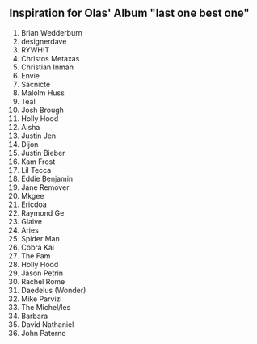 ## Inspiration for Olas' Album "last one best one"

1. Brian Wedderburn
2. designerdave
3. RYWH!T
4. Christos Metaxas
5. Christian Inman
6. Envie
7. Sacnicte
8. Malolm Huss
9. Teal
10. Josh Brough
11. Holly Hood
12. Aisha
13. Justin Jen
13. Dijon
14. Justin Bieber
14. Kam Frost
15. Lil Tecca
16. Eddie Benjamin
17. Jane Remover
18. Mkgee
19. Ericdoa
19. Raymond Ge
20. Glaive
21. Aries
22. Spider Man
23. Cobra Kai
24. The Fam
24. Holly Hood
25. Jason Petrin
26. Rachel Rome
27. Daedelus (Wonder)
28. Mike Parvizi
29. The Michel/les
30. Barbara
31. David Nathaniel
32. John Paterno
